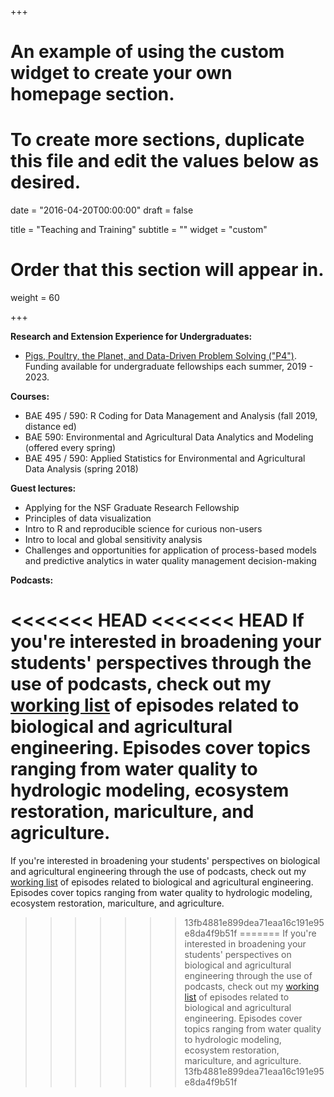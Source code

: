 +++
# An example of using the custom widget to create your own homepage section.
# To create more sections, duplicate this file and edit the values below as desired.

date = "2016-04-20T00:00:00"
draft = false

title = "Teaching and Training"
subtitle = ""
widget = "custom"

# Order that this section will appear in.
weight = 60

+++

**Research and Extension Experience for Undergraduates:**

- [Pigs, Poultry, the Planet, and Data-Driven Problem Solving ("P4")](http://p4.rbind.io/). Funding available for undergraduate fellowships each summer, 2019 - 2023. 

**Courses:**

- BAE 495 / 590: R Coding for Data Management and Analysis (fall 2019, distance ed)
- BAE 590: Environmental and Agricultural Data Analytics and Modeling (offered every spring)
- BAE 495 / 590: Applied Statistics for Environmental and Agricultural Data Analysis (spring 2018)

**Guest lectures:**

- Applying for the NSF Graduate Research Fellowship
- Principles of data visualization
- Intro to R and reproducible science for curious non-users
- Intro to local and global sensitivity analysis
- Challenges and opportunities for application of process-based models and predictive analytics in water quality management decision-making  

**Podcasts:**  
  
<<<<<<< HEAD
<<<<<<< HEAD
If you're interested in broadening your students' perspectives through the use of podcasts, check out my [working list](https://docs.google.com/document/d/1HNasMb8VI9sx6swsHi-l6iN0GG27J6IpPufmFIxTdbE/edit?usp=sharing) of episodes related to biological and agricultural engineering. Episodes cover topics ranging from water quality to hydrologic modeling, ecosystem restoration, mariculture, and agriculture.
=======
If you're interested in broadening your students' perspectives on biological and agricultural engineering through the use of podcasts, check out my [working list](https://docs.google.com/document/d/1HNasMb8VI9sx6swsHi-l6iN0GG27J6IpPufmFIxTdbE/edit?usp=sharing) of episodes related to biological and agricultural engineering. Episodes cover topics ranging from water quality to hydrologic modeling, ecosystem restoration, mariculture, and agriculture.
>>>>>>> 13fb4881e899dea71eaa16c191e95e8da4f9b51f
=======
If you're interested in broadening your students' perspectives on biological and agricultural engineering through the use of podcasts, check out my [working list](https://docs.google.com/document/d/1HNasMb8VI9sx6swsHi-l6iN0GG27J6IpPufmFIxTdbE/edit?usp=sharing) of episodes related to biological and agricultural engineering. Episodes cover topics ranging from water quality to hydrologic modeling, ecosystem restoration, mariculture, and agriculture.
>>>>>>> 13fb4881e899dea71eaa16c191e95e8da4f9b51f
